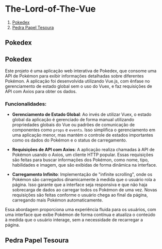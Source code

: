 ﻿# The-Lord-of-The-Vue
 
1. [Pokedex](#pokedex)
2. [Pedra Papel Tesoura](#pedra-papel-tesoura)

## Pokedex
## Pokedex

Este projeto é uma aplicação web interativa de Pokedex, que consome uma API de Pokémon para exibir informações detalhadas sobre diferentes Pokémon. A aplicação foi desenvolvida utilizando Vue.js, com ênfase no gerenciamento de estado global sem o uso do Vuex, e faz requisições de API com Axios para obter os dados.

### Funcionalidades:

- **Gerenciamento de Estado Global**: Ao invés de utilizar Vuex, o estado global da aplicação é gerenciado de forma manual utilizando propriedades globais do Vue ou padrões de comunicação de componentes como `props` e `events`. Isso simplifica o gerenciamento em uma aplicação menor, mas mantém o controle de estados importantes como os dados do Pokémon e o status de carregamento.
  
- **Requisições de API com Axios**: A aplicação realiza chamadas à API de Pokémon usando o Axios, um cliente HTTP popular. Essas requisições são feitas para buscar informações dos Pokémon, como nome, tipo, habilidades e imagem, que são exibidas de forma dinâmica na interface.

- **Carregamento Infinito**: Implementação de "infinite scrolling", onde os Pokémon são carregados dinamicamente à medida que o usuário rola a página. Isso garante que a interface seja responsiva e que não haja sobrecarga de dados ao carregar todos os Pokémon de uma vez. Novas requisições são feitas conforme o usuário chega ao final da página, carregando mais Pokémon automaticamente.

Essa abordagem proporciona uma experiência fluida para os usuários, com uma interface que exibe Pokémon de forma contínua e atualiza o conteúdo à medida que o usuário interage, sem a necessidade de recarregar a página.


## Pedra Papel Tesoura


